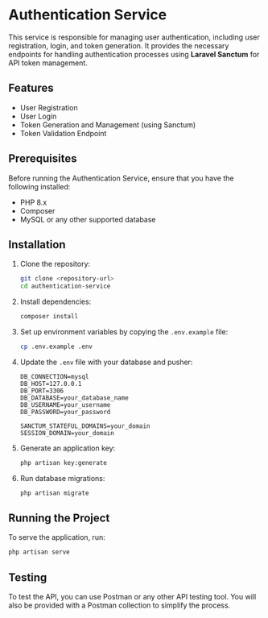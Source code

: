 
# Authentication Service

This service is responsible for managing user authentication, including user registration, login, and token generation. It provides the necessary endpoints for handling authentication processes using **Laravel Sanctum** for API token management.

## Features
- User Registration
- User Login
- Token Generation and Management (using Sanctum)
- Token Validation Endpoint

## Prerequisites
Before running the Authentication Service, ensure that you have the following installed:
- PHP 8.x
- Composer
- MySQL or any other supported database

## Installation

1. Clone the repository:
    ```bash
    git clone <repository-url>
    cd authentication-service
    ```

2. Install dependencies:
    ```bash
    composer install
    ```

3. Set up environment variables by copying the `.env.example` file:
    ```bash
    cp .env.example .env
    ```

4. Update the `.env` file with your database and pusher:
    ```
    DB_CONNECTION=mysql
    DB_HOST=127.0.0.1
    DB_PORT=3306
    DB_DATABASE=your_database_name
    DB_USERNAME=your_username
    DB_PASSWORD=your_password

    SANCTUM_STATEFUL_DOMAINS=your_domain
    SESSION_DOMAIN=your_domain
    ```

5. Generate an application key:
    ```bash
    php artisan key:generate
    ```

6. Run database migrations:
    ```bash
    php artisan migrate
    ```

## Running the Project

To serve the application, run:
```bash
php artisan serve
```

## Testing

To test the API, you can use Postman or any other API testing tool. You will also be provided with a Postman collection to simplify the process.


